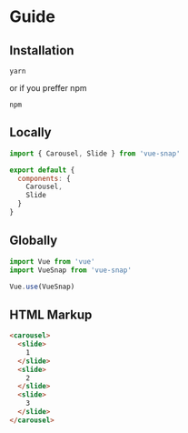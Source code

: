 # Guide

## Installation

```
yarn
```

or if you preffer npm

```
npm
```

## Locally

```js
import { Carousel, Slide } from 'vue-snap'

export default {
  components: {
    Carousel,
    Slide
  }
}
```

## Globally

```js
import Vue from 'vue'
import VueSnap from 'vue-snap'

Vue.use(VueSnap)
```

## HTML Markup

```html
<carousel>
  <slide>
    1
  </slide>
  <slide>
    2
  </slide>
  <slide>
    3
  </slide>
</carousel>
```
